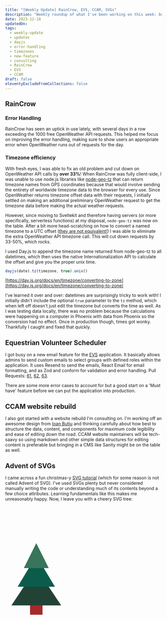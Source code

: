 ```yaml
---
title: "[Weekly Update] RainCrow, EVS, CCAM, SVGs"
description: "Weekly roundup of what I've been working on this week: bug fixes, optimizations, new features, rebuilds, and Christmas trees."
date: 2023-12-10
updatedOn: 
tags:
  - weekly-update
  - updates
  - dayjs
  - error-handling
  - timezones
  - new-feature
  - consulting
  - RainCrow
  - EVS
  - CCAM
draft: false
eleventyExcludeFromCollections: false
---
```

## RainCrow

### Error Handling

RainCrow has seen an uptick in use lately, with several days in a row exceeding the 1000 free OpenWeather API requests. This helped me focus on improving the error handling, making sure to show users an appropriate error when OpenWeather runs out of requests for the day. 

### Timezone efficiency

With fresh eyes, I was able to fix an old problem and cut down on OpenWeather API calls by **over 33%**! When RainCrow was fully client-side, I was unable to use node.js libraries like [node-geo-tz](https://github.com/evansiroky/node-geo-tz) that can return timezone names from GPS coordinates because that would involve sending the entirety of worldwide timezone data to the browser for every use. Since OpenWeather returns timezone offset data with their requests, I initially settled on making an additional preliminary OpenWeather request to get the timezone data before making the actual weather requests. 

However, since moving to Sveltekit and therefore having servers (or more specifically, serverless functions) at my disposal, `node-geo-tz` was now on the table. After a bit more head-scratching on how to convert a named timezone to a UTC offset ([they are not equivalent!](https://stackoverflow.com/tags/timezone/info)) I was able to eliminate the extra OpenWeather API timezone call. This will cut down requests by 33-50%, which rocks.

I used Day.js to append the timezone name returned from node-geo-tz to all datetimes, which then uses the native Internationalization API to calculate the offset and give you the proper unix time. 

```js
dayjs(date).tz(timezone, true).unix()
```
[https://day.js.org/docs/en/timezone/converting-to-zone](https://day.js.org/docs/en/timezone/converting-to-zone)

I've learned it over and over: datetimes are surprisingly tricky to work with! I initially didn't include the optional `true` parameter to the `tz` method, which when left off doesn't just edit the timezone but converts the time as well. As I was testing data locally, there was no problem because the calculations were happening on a computer in Phoenix with data from Phoenix so the conversion had no effect. Once in production though, times got wonky. Thankfully I caught and fixed that quickly.

## Equestrian Volunteer Scheduler

I got busy on a new email feature for the [EVS](/projects/evs) application. It basically allows admins to send custom emails to select groups with defined roles within the application. It uses Resend to send the emails, React Email for email formatting, and as Zod and conform for validation and error handling. Pull Requests: [61](https://github.com/opportunity-hack/evs/pull/61), [62](https://github.com/opportunity-hack/evs/pull/62), [63](https://github.com/opportunity-hack/evs/pull/63).

There are some more error cases to account for but a good start on a 'Must have' feature before we can put the application into production.

## CCAM website rebuild

I also got started with a website rebuild I'm consulting on. I'm working off an awesome design from [Ioan Butiu](https://www.ioan.website/) and thinking carefully about how best to structure the data, content, and components for maximum code legibility and ease of editing down the road. CCAM website maintainers will be tech-saavy so using markdown and other simple data structures for editing content is preferable but bringing in a CMS like Sanity might be on the table as well.

## Advent of SVGs

I came across a fun christmas-y [SVG tutorial](https://svg-tutorial.com/) (which for some reason is not called Advent of SVG). I've used SVGs plenty but never considered manually writing the code or understanding much of its contents beyond a few choice attributes. Learning fundamentals like this makes me unreasonably happy. Now, I leave you with a cheery SVG tree:

<svg width="200" height="400" viewBox="-100 -200 200 400" style="margin: auto;">
  <polygon points="0,0 80,120 -80,120" fill="#234236" />
  <polygon points="0,-40 60,60 -60,60" fill="#0C5C4C" />
  <polygon points="0,-80 40,0 -40,0" fill="#38755B" />
  <rect x="-20" y="120"width="40" height="30" fill="brown" />
</svg>
